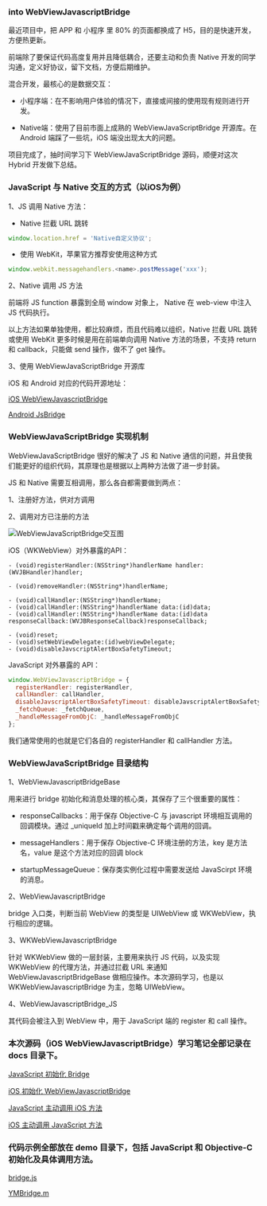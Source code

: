 ### into WebViewJavascriptBridge

最近项目中，把 APP 和 小程序 里 80% 的页面都换成了 H5，目的是快速开发，方便热更新。

前端除了要保证代码高度复用并且降低耦合，还要主动和负责 Native 开发的同学沟通，定义好协议，留下文档，方便后期维护。

混合开发，最核心的是数据交互：

- 小程序端：在不影响用户体验的情况下，直接或间接的使用现有规则进行开发。

- Native端：使用了目前市面上成熟的 WebViewJavaScriptBridge 开源库。在 Android 端踩了一些坑，iOS 端没出现太大的问题。

项目完成了，抽时间学习下 WebViewJavaScriptBridge 源码，顺便对这次 Hybrid 开发做下总结。

### JavaScript 与 Native 交互的方式（以iOS为例）

1、JS 调用 Native 方法：

- Native 拦截 URL 跳转

``` javascript
window.location.href = 'Native自定义协议';
```

- 使用 WebKit，苹果官方推荐安使用这种方式

``` javascript
window.webkit.messagehandlers.<name>.postMessage('xxx');
```

2、Native 调用 JS 方法

前端将 JS function 暴露到全局 window 对象上， Native 在 web-view 中注入 JS 代码执行。

以上方法如果单独使用，都比较麻烦，而且代码难以组织，Native 拦截 URL 跳转或使用 WebKit 更多时候是用在前端单向调用 Native 方法的场景，不支持 return 和 callback，只能做 send 操作，做不了 get 操作。

3、使用 WebViewJavaScriptBridge 开源库

iOS 和 Android 对应的代码开源地址：

[iOS WebViewJavascriptBridge](https://github.com/marcuswestin/WebViewJavascriptBridge)

[Android JsBridge](https://github.com/lzyzsd/JsBridge)

### WebViewJavaScriptBridge 实现机制

WebViewJavaScriptBridge 很好的解决了 JS 和 Native 通信的问题，并且使我们能更好的组织代码，其原理也是根据以上两种方法做了进一步封装。

JS 和 Native 需要互相调用，那么各自都需要做到两点：

1、注册好方法，供对方调用

2、调用对方已注册的方法

![WebViewJavaScriptBridge交互图](https://github.com/zymfe/into-WebViewJavascriptBridge/blob/master/docs/images/WebViewJavaScriptBridge%E4%BA%A4%E4%BA%92%E5%9B%BE.png)

iOS（WKWebView）对外暴露的API：

``` objc
- (void)registerHandler:(NSString*)handlerName handler:(WVJBHandler)handler;

- (void)removeHandler:(NSString*)handlerName;

- (void)callHandler:(NSString*)handlerName;
- (void)callHandler:(NSString*)handlerName data:(id)data;
- (void)callHandler:(NSString*)handlerName data:(id)data responseCallback:(WVJBResponseCallback)responseCallback;

- (void)reset;
- (void)setWebViewDelegate:(id)webViewDelegate;
- (void)disableJavscriptAlertBoxSafetyTimeout;
```

JavaScript 对外暴露的 API：

``` javascript
window.WebViewJavascriptBridge = {
  registerHandler: registerHandler,
  callHandler: callHandler,
  disableJavscriptAlertBoxSafetyTimeout: disableJavscriptAlertBoxSafetyTimeout,
  _fetchQueue: _fetchQueue,
  _handleMessageFromObjC: _handleMessageFromObjC
};
```

我们通常使用的也就是它们各自的 registerHandler 和 callHandler 方法。

### WebViewJavaScriptBridge 目录结构

1、WebViewJavascriptBridgeBase

用来进行 bridge 初始化和消息处理的核心类，其保存了三个很重要的属性：

- responseCallbacks：用于保存 Objective-C 与 javascript 环境相互调用的回调模块。通过 _uniqueId 加上时间戳来确定每个调用的回调。

- messageHandlers：用于保存 Objective-C 环境注册的方法，key 是方法名，value 是这个方法对应的回调 block

- startupMessageQueue：保存类实例化过程中需要发送给 JavaScirpt 环境的消息。

2、WebViewJavascriptBridge

bridge 入口类，判断当前 WebView 的类型是 UIWebView 或 WKWebView，执行相应的逻辑。

3、WKWebViewJavascriptBridge

针对 WKWebView 做的一层封装，主要用来执行 JS 代码，以及实现 WKWebView 的代理方法，并通过拦截 URL 来通知 WebViewJavascriptBridgeBase 做相应操作。本次源码学习，也是以 WKWebViewJavascriptBridge 为主，忽略 UIWebView。

4、WebViewJavascriptBridge_JS

其代码会被注入到 WebView 中，用于 JavaScript 端的 register 和 call 操作。

### 本次源码（iOS WebViewJavascriptBridge）学习笔记全部记录在 docs 目录下。

[JavaScript 初始化 Bridge](https://github.com/zymfe/into-WebViewJavascriptBridge/blob/master/docs/JavaScript%E5%88%9D%E5%A7%8B%E5%8C%96Bridge.md)

[iOS 初始化 WebViewJavascriptBridge](https://github.com/zymfe/into-WebViewJavascriptBridge/blob/master/docs/iOS%E5%88%9D%E5%A7%8B%E5%8C%96WebViewJavascriptBridge.md)

[JavaScript 主动调用 iOS 方法](https://github.com/zymfe/into-WebViewJavascriptBridge/blob/master/docs/JavaScript%E4%B8%BB%E5%8A%A8%E8%B0%83%E7%94%A8iOS%20%E6%96%B9%E6%B3%95.md)

[iOS 主动调用 JavaScript 方法](https://github.com/zymfe/into-WebViewJavascriptBridge/blob/master/docs/iOS%20%E4%B8%BB%E5%8A%A8%E8%B0%83%E7%94%A8JavaScript%E6%96%B9%E6%B3%95.md)

### 代码示例全部放在 demo 目录下，包括 JavaScript 和 Objective-C 初始化及具体调用方法。

[bridge.js](https://github.com/zymfe/into-WebViewJavascriptBridge/blob/master/demo/bridge.js)

[YMBridge.m](https://github.com/zymfe/into-WebViewJavascriptBridge/blob/master/demo/YMBridge.m)